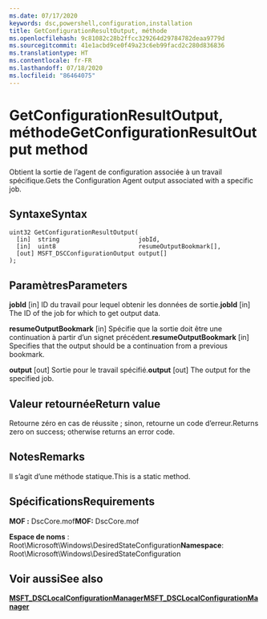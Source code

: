 ```yaml
---
ms.date: 07/17/2020
keywords: dsc,powershell,configuration,installation
title: GetConfigurationResultOutput, méthode
ms.openlocfilehash: 9c81082c28b2ffcc329264d29784782deaa9779d
ms.sourcegitcommit: 41e1acbd9ce0f49a23c6eb99facd2c280d836836
ms.translationtype: HT
ms.contentlocale: fr-FR
ms.lasthandoff: 07/18/2020
ms.locfileid: "86464075"
---
```

# <a name="getconfigurationresultoutput-method"></a><span data-ttu-id="0e3fe-103">GetConfigurationResultOutput, méthode</span><span class="sxs-lookup"><span data-stu-id="0e3fe-103">GetConfigurationResultOutput method</span></span>

<span data-ttu-id="0e3fe-104">Obtient la sortie de l’agent de configuration associée à un travail spécifique.</span><span class="sxs-lookup"><span data-stu-id="0e3fe-104">Gets the Configuration Agent output associated with a specific job.</span></span>

## <a name="syntax"></a><span data-ttu-id="0e3fe-105">Syntaxe</span><span class="sxs-lookup"><span data-stu-id="0e3fe-105">Syntax</span></span>

```mof
uint32 GetConfigurationResultOutput(
  [in]  string                      jobId,
  [in]  uint8                       resumeOutputBookmark[],
  [out] MSFT_DSCConfigurationOutput output[]
);
```

## <a name="parameters"></a><span data-ttu-id="0e3fe-106">Paramètres</span><span class="sxs-lookup"><span data-stu-id="0e3fe-106">Parameters</span></span>

<span data-ttu-id="0e3fe-107">**jobId** \[in\] ID du travail pour lequel obtenir les données de sortie.</span><span class="sxs-lookup"><span data-stu-id="0e3fe-107">**jobId** \[in\] The ID of the job for which to get output data.</span></span>

<span data-ttu-id="0e3fe-108">**resumeOutputBookmark** \[in\] Spécifie que la sortie doit être une continuation à partir d’un signet précédent.</span><span class="sxs-lookup"><span data-stu-id="0e3fe-108">**resumeOutputBookmark** \[in\] Specifies that the output should be a continuation from a previous bookmark.</span></span>

<span data-ttu-id="0e3fe-109">**output** \[out\] Sortie pour le travail spécifié.</span><span class="sxs-lookup"><span data-stu-id="0e3fe-109">**output** \[out\] The output for the specified job.</span></span>

## <a name="return-value"></a><span data-ttu-id="0e3fe-110">Valeur retournée</span><span class="sxs-lookup"><span data-stu-id="0e3fe-110">Return value</span></span>

<span data-ttu-id="0e3fe-111">Retourne zéro en cas de réussite ; sinon, retourne un code d’erreur.</span><span class="sxs-lookup"><span data-stu-id="0e3fe-111">Returns zero on success; otherwise returns an error code.</span></span>

## <a name="remarks"></a><span data-ttu-id="0e3fe-112">Notes</span><span class="sxs-lookup"><span data-stu-id="0e3fe-112">Remarks</span></span>

<span data-ttu-id="0e3fe-113">Il s’agit d’une méthode statique.</span><span class="sxs-lookup"><span data-stu-id="0e3fe-113">This is a static method.</span></span>

## <a name="requirements"></a><span data-ttu-id="0e3fe-114">Spécifications</span><span class="sxs-lookup"><span data-stu-id="0e3fe-114">Requirements</span></span>

<span data-ttu-id="0e3fe-115">**MOF :** DscCore.mof</span><span class="sxs-lookup"><span data-stu-id="0e3fe-115">**MOF:** DscCore.mof</span></span>

<span data-ttu-id="0e3fe-116">**Espace de noms** : Root\Microsoft\Windows\DesiredStateConfiguration</span><span class="sxs-lookup"><span data-stu-id="0e3fe-116">**Namespace**: Root\Microsoft\Windows\DesiredStateConfiguration</span></span>

## <a name="see-also"></a><span data-ttu-id="0e3fe-117">Voir aussi</span><span class="sxs-lookup"><span data-stu-id="0e3fe-117">See also</span></span>

[<span data-ttu-id="0e3fe-118">**MSFT_DSCLocalConfigurationManager**</span><span class="sxs-lookup"><span data-stu-id="0e3fe-118">**MSFT_DSCLocalConfigurationManager**</span></span>](msft-dsclocalconfigurationmanager.md)
